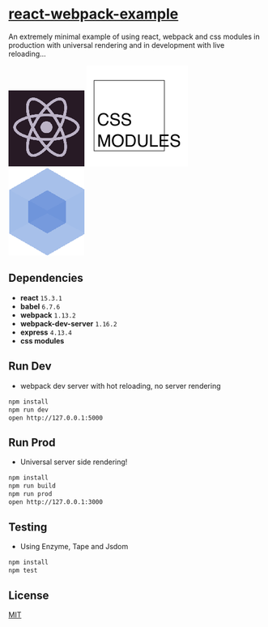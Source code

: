 # [react-webpack-example](https://github.com/StevenIseki/react-webpack-example)

An extremely minimal example of using react, webpack and css modules in production with universal rendering and in development with live reloading...

![](images/react.png)
![](images/cssmodules.png)
![](images/webpack.png)

## Dependencies

* **react** `15.3.1`
* **babel** `6.7.6`
* **webpack** `1.13.2`
* **webpack-dev-server** `1.16.2`
* **express** `4.13.4`
* **css modules**

## Run Dev

* webpack dev server with hot reloading, no server rendering

```
npm install
npm run dev
open http://127.0.0.1:5000
```

## Run Prod

* Universal server side rendering!

```
npm install
npm run build
npm run prod
open http://127.0.0.1:3000
```

## Testing

* Using Enzyme, Tape and Jsdom

```
npm install
npm test
```

## License

[MIT](http://isekivacenz.mit-license.org/)
